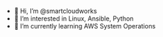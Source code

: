- 👋 Hi, I’m @smartcloudworks
- 👀 I’m interested in Linux, Ansible, Python
- 🌱 I’m currently learning AWS System Operations

<!---
smartcloudworks/smartcloudworks is a ✨ special ✨ repository because its `README.md` (this file) appears on your GitHub profile.
You can click the Preview link to take a look at your changes.
--->
